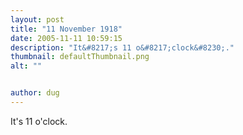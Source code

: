 ```yaml
---
layout: post
title: "11 November 1918"
date: 2005-11-11 10:59:15
description: "It&#8217;s 11 o&#8217;clock&#8230;."
thumbnail: defaultThumbnail.png
alt: ""


author: dug
---
```


<p>It's 11 o'clock.</p>
